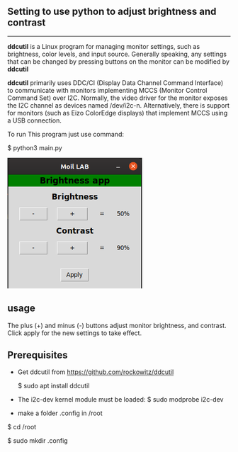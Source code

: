 ## Setting to use python to adjust brightness and contrast

---

**ddcutil** is a Linux program for managing monitor settings, such as brightness, color levels, and input source. Generally speaking, any settings that can be changed by pressing buttons on the monitor can be modified by **ddcutil**

**ddcutil** primarily uses DDC/CI (Display Data Channel Command Interface) to communicate with monitors implementing MCCS (Monitor Control Command Set) over I2C. Normally, the video driver for the monitor exposes the I2C channel as devices named /dev/i2c-n. Alternatively, there is support for monitors (such as Eizo ColorEdge displays) that implement MCCS using a USB connection.

To run This program just use command:

$ python3 main.py

<img src="ss.png" >

## usage

The plus (+) and minus (-) buttons adjust monitor brightness, and contrast. Click apply for the new settings to take effect.

## Prerequisites

- Get ddcutil from https://github.com/rockowitz/ddcutil

  $ sudo apt install ddcutil

- The i2c-dev kernel module must be loaded:
  $ sudo modprobe i2c-dev

- make a folder .config in /root 
  
$ cd /root
  
  $ sudo mkdir .config


